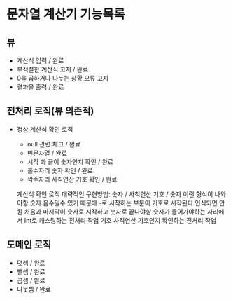 # 문자열 계산기 기능목록

## 뷰 
- 계산식 입력 / 완료
- 부적절한 계산식 고지 / 완료
- 0을 곱하거나 나누는 상황 오류 고지
- 결과물 출력 / 완료

## 전처리 로직(뷰 의존적) 
- 정상 계산식 확인 로직
  - null 관련 체크 / 완료
  - 빈문자열 / 완료
  - 시작 과 끝이 숫자인지 확인 / 완료
  - 홀수자리 숫자 확인 / 완료
  - 짝수자리 사칙연산 기호 확인 / 완료


  계산식 확인 로직 대략적인 구현방법:
  숫자 / 사칙연산 기호 / 숫자 이런 형식이 나와야함
  숫자 음수일수 있기 때문에 -로 시작하는 부분이 기호로 시작된다 인식되면 안됨
  처음과 마지막이 숫자로 시작하고 숫자로 끝나야함
  숫자가 들어가야하는 자리에서 Int로 캐스팅하는 전처리 작업
  기호 사칙연산 기호인지 확인하는 전처리 작업 


## 도메인 로직
- 덧셈 / 완료
- 뺄셈 / 완료
- 곱셈 / 완료
- 나눗셈 / 완료